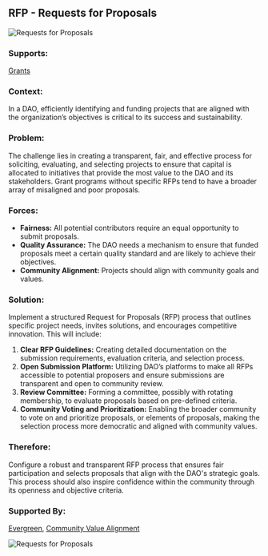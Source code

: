 ## RFP - Requests for Proposals

![Requests for Proposals](./output/illustrations/rfps.png)

### Supports:
[Grants](./grants.html)

### Context:
In a DAO, efficiently identifying and funding projects that are aligned with the organization’s objectives is critical to its success and sustainability.

### Problem:
The challenge lies in creating a transparent, fair, and effective process for soliciting, evaluating, and selecting projects to ensure that capital is allocated to initiatives that provide the most value to the DAO and its stakeholders.  Grant programs without specific RFPs tend to have a broader array of misaligned and poor proposals.

### Forces:
- **Fairness:** All potential contributors require an equal opportunity to submit proposals.
- **Quality Assurance:** The DAO needs a mechanism to ensure that funded proposals meet a certain quality standard and are likely to achieve their objectives.
- **Community Alignment:** Projects should align with community goals and values.

### Solution:
Implement a structured Request for Proposals (RFP) process that outlines specific project needs, invites solutions, and encourages competitive innovation. This will include:
1. **Clear RFP Guidelines:** Creating detailed documentation on the submission requirements, evaluation criteria, and selection process.
2. **Open Submission Platform:** Utilizing DAO’s platforms to make all RFPs accessible to potential proposers and ensure submissions are transparent and open to community review.
3. **Review Committee:** Forming a committee, possibly with rotating membership, to evaluate proposals based on pre-defined criteria.
4. **Community Voting and Prioritization:** Enabling the broader community to vote on and prioritize proposals, or elements of proposals, making the selection process more democratic and aligned with community values.

### Therefore:
Configure a robust and transparent RFP process that ensures fair participation and selects proposals that align with the DAO's strategic goals. This process should also inspire confidence within the community through its openness and objective criteria.

### Supported By:
[Evergreen](./evergreen.html), [Community Value Alignment](./community_value_alignment.html)

![Requests for Proposals](./output/rfps_specific_graph.png)
